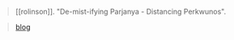 > [[rolinson]]. "De-mist-ifying Parjanya - Distancing Perkwunos".

> [blog](https://aryaakasha.com/2020/05/23/de-mist-ifying-parjanya-distancing-perkwunos/)
